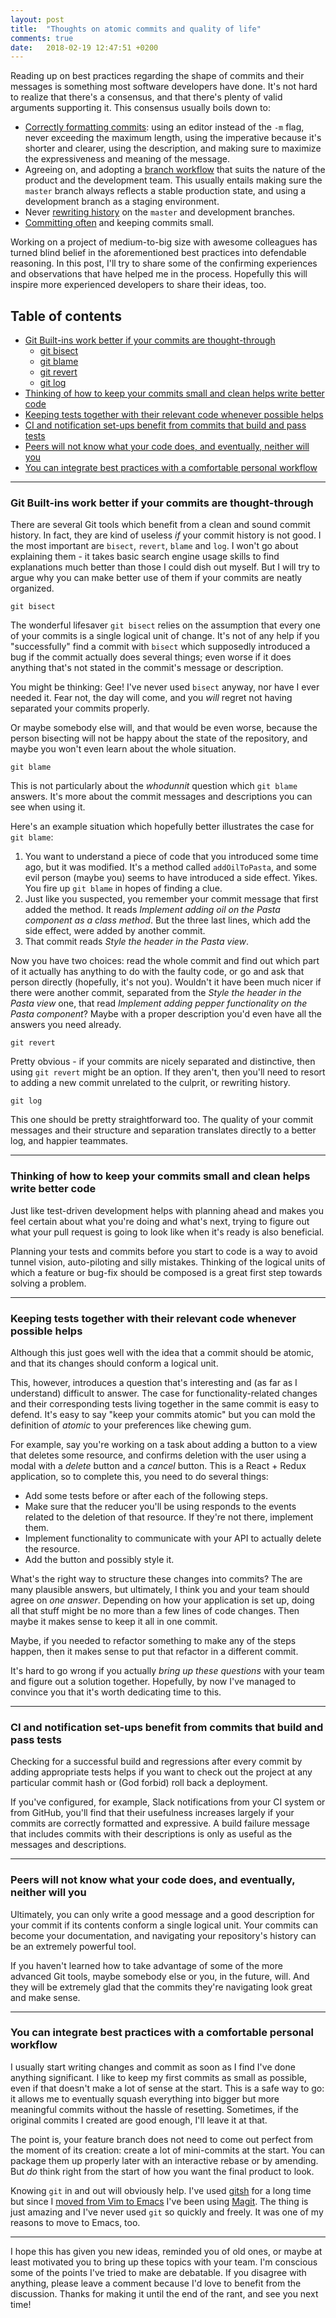 ```yaml
---
layout: post
title:  "Thoughts on atomic commits and quality of life"
comments: true
date:   2018-02-19 12:47:51 +0200
---
```


Reading up on best practices regarding the shape of commits and their messages is something most software developers have done. It's not hard to realize that there's a consensus, and that there's plenty of valid arguments supporting it. This consensus usually boils down to:

- [Correctly formatting commits](https://chris.beams.io/posts/git-commit/): using an editor instead of the `-m` flag, never exceeding the maximum length, using the imperative because it's shorter and clearer, using the description, and making sure to maximize the expressiveness and meaning of the message.
- Agreeing on, and adopting a [branch workflow](http://nvie.com/posts/a-successful-git-branching-model/) that suits the nature of the product and the development team. This usually entails making sure the `master` branch always reflects a stable production state, and using a development branch as a staging environment.
- Never [rewriting history](https://git-scm.com/book/en/v2/Git-Tools-Rewriting-History) on the `master` and development branches.
- [Committing often](https://sethrobertson.github.io/GitBestPractices/#sausage_metaphor) and keeping commits small.

Working on a project of medium-to-big size with awesome colleagues has turned blind belief in the aforementioned best practices into defendable reasoning. In this post, I'll try to share some of the confirming experiences and observations that have helped me in the process. Hopefully this will inspire more experienced developers to share their ideas, too.

## Table of contents

- [Git Built-ins work better if your commits are thought-through](#git-built-ins-work-better-if-your-commits-are-thought-through)
    - [git bisect](#bisect)
    - [git blame](#blame)
    - [git revert](#revert)
    - [git log](#log)
- [Thinking of how to keep your commits small and clean helps write better code](#thinking-of-how-to-keep-your-commits-small-and-clean-helps-write-better-code)
- [Keeping tests together with their relevant code whenever possible helps](#keeping-tests-together-with-their-relevant-code-whenever-possible-helps)
- [CI and notification set-ups benefit from commits that build and pass tests](#ci-and-notification-set-ups-benefit-from-commits-that-build-and-pass-tests)
- [Peers will not know what your code does, and eventually, neither will you](#peers-will-not-know-what-your-code-does-and-eventually-neither-will-you)
- [You can integrate best practices with a comfortable personal workflow](#you-can-integrate-best-practices-with-a-comfortable-personal-workflow)

---

### Git Built-ins work better if your commits are thought-through

There are several Git tools which benefit from a clean and sound commit history. In fact, they are kind of useless _if_ your commit history is not good. I the most important are `bisect`, `revert`, `blame` and `log`. I won't go about explaining them - it takes basic search engine usage skills to find explanations much better than those I could dish out myself. But I will try to argue why you can make better use of them if your commits are neatly organized.

<a name='bisect'></a>

```
git bisect
```

The wonderful lifesaver `git bisect` relies on the assumption that every one of your commits is a single logical unit of change. It's not of any help if you "successfully" find a commit with `bisect` which supposedly introduced a bug if the commit actually does several things; even worse if it does anything that's not stated in the commit's message or description.

You might be thinking: Gee! I've never used `bisect` anyway, nor have I ever needed it. Fear not, the day will come, and you _will_ regret not having separated your commits properly.

Or maybe somebody else will, and that would be even worse, because the person bisecting will not be happy about the state of the repository, and maybe you won't even learn about the whole situation.

<a name='blame'></a>

```
git blame
```

This is not particularly about the _whodunnit_ question which `git blame` answers. It's more about the commit messages and descriptions you can see when using it.

Here's an example situation which hopefully better illustrates the case for `git blame`:

1. You want to understand a piece of code that you introduced some time ago, but it was modified. It's a method called `addOilToPasta`, and some evil person (maybe you) seems to have introduced a side effect. Yikes. You fire up `git blame` in hopes of finding a clue.
2. Just like you suspected, you remember your commit message that first added the method. It reads _Implement adding oil on the Pasta component as a class method_. But the three last lines, which add the side effect, were added by another commit.
3. That commit reads _Style the header in the Pasta view_.

Now you have two choices: read the whole commit and find out which part of it actually has anything to do with the faulty code, or go and ask that person directly (hopefully, it's not you). Wouldn't it have been much nicer if there were another commit, separated from the _Style the header in the Pasta view_ one, that read _Implement adding pepper functionality on the Pasta component_? Maybe with a proper description you'd even have all the answers you need already.

<a name='revert'></a>

```
git revert
```

Pretty obvious - if your commits are nicely separated and distinctive, then using `git revert` might be an option. If they aren't, then you'll need to resort to adding a new commit unrelated to the culprit, or rewriting history.

<a name='log'></a>

```
git log
```

This one should be pretty straightforward too. The quality of your commit messages and their structure and separation translates directly to a better log, and happier teammates.

---

### Thinking of how to keep your commits small and clean helps write better code

Just like test-driven development helps with planning ahead and makes you feel certain about what you're doing and what's next, trying to figure out what your pull request is going to look like when it's ready is also beneficial.

Planning your tests and commits before you start to code is a way to avoid tunnel vision, auto-piloting and silly mistakes. Thinking of the logical units of which a feature or bug-fix should be composed is a great first step towards solving a problem.

---

### Keeping tests together with their relevant code whenever possible helps

Although this just goes well with the idea that a commit should be atomic, and that its changes should conform a logical unit.

This, however, introduces a question that's interesting and (as far as I understand) difficult to answer. The case for functionality-related changes and their corresponding tests living together in the same commit is easy to defend. It's easy to say "keep your commits atomic" but you can mold the definition of _atomic_ to your preferences like chewing gum. 

For example, say you're working on a task about adding a button to a view that deletes some resource, and confirms deletion with the user using a modal with a _delete_ button and a _cancel_ button. This is a React + Redux application, so to complete this, you need to do several things:

- Add some tests before or after each of the following steps.
- Make sure that the reducer you'll be using responds to the events related to the deletion of that resource. If they're not there, implement them.
- Implement functionality to communicate with your API to actually delete the resource.
- Add the button and possibly style it.

What's the right way to structure these changes into commits? The are many plausible answers, but ultimately, I think you and your team should agree on _one answer_. Depending on how your application is set up, doing all that stuff might be no more than a few lines of code changes. Then maybe it makes sense to keep it all in one commit.

Maybe, if you needed to refactor something to make any of the steps happen, then it makes sense to put that refactor in a different commit.

It's hard to go wrong if you actually _bring up these questions_ with your team and figure out a solution together. Hopefully, by now I've managed to convince you that it's worth dedicating time to this.

---

### CI and notification set-ups benefit from commits that build and pass tests

Checking for a successful build and regressions after every commit by adding appropriate tests helps if you want to check out the project at any particular commit hash or (God forbid) roll back a deployment.

If you've configured, for example, Slack notifications from your CI system or from GitHub, you'll find that their usefulness increases largely if your commits are correctly formatted and expressive. A build failure message that includes commits with their descriptions is only as useful as the messages and descriptions.

---

### Peers will not know what your code does, and eventually, neither will you

Ultimately, you can only write a good message and a good description for your commit if its contents conform a single logical unit. Your commits can become your documentation, and navigating your repository's history can be an extremely powerful tool.

If you haven't learned how to take advantage of some of the more advanced Git tools, maybe somebody else or you, in the future, will. And they will be extremely glad that the commits they're navigating look great and make sense.

---

### You can integrate best practices with a comfortable personal workflow

I usually start writing changes and commit as soon as I find I've done anything significant. I like to keep my first commits as small as possible, even if that doesn't make a lot of sense at the start. This is a safe way to go: it allows me to eventually squash everything into bigger but more meaningful commits without the hassle of resetting. Sometimes, if the original commits I created are good enough, I'll leave it at that.

The point is, your feature branch does not need to come out perfect from the moment of its creation: create a lot of mini-commits at the start. You can package them up properly later with an interactive rebase or by amending. But _do_ think right from the start of how you want the final product to look.

Knowing `git` in and out will obviously help. I've used [gitsh](https://github.com/thoughtbot/gitsh) for a long time but since I [moved from Vim to Emacs](https://brainlessdeveloper.com/2017/12/27/making-emacs-work-like-my-vim-setup/) I've been using [Magit](https://github.com/magit/magit). The thing is just amazing and I've never used `git` so quickly and freely. It was one of my reasons to move to Emacs, too.

---

I hope this has given you new ideas, reminded you of old ones, or maybe at least motivated you to bring up these topics with your team. I'm conscious some of the points I've tried to make are debatable. If you disagree with anything, please leave a comment because I'd love to benefit from the discussion. Thanks for making it until the end of the rant, and see you next time!
